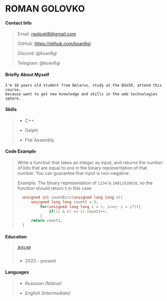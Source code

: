 
# ROMAN GOLOVKO

#### Contact Info

> Email: rgolovkl6@gmail.com
>
> GitHub: https://github.com/koan6gi
>
> Discord: @koan6gi
>
> Telegram: @koan6gi


#### Briefly About Myself

    I'm 18 years old student from Belarus, study at the BSUIR, attend this course,
    because want to get new knowledge and skills in the web technologies sphere.


#### Skills

> - C++
>
> - Delphi
>
> - Flat Assembly

#### Code Example

> Write a function that takes an integer as input, and returns the number of bits that are equal to one in the binary representation of
> that number. You can guarantee that input is non-negative.
> 
> Example: The binary representation of `1234` is `10011010010`, so the function should return `5` in this case
>
> ``` C++
>   unsigned int countBits(unsigned long long n){
>       unsigned long long count1 = 0;
>           for(unsigned long long i = 1; i<=n; i = i*2){
>               if((i & n) == i) count1++;
>           }
>       return count1;
>   }
> ```

#### Education

> ##### BSUIR
>
> - 2023 - present

#### Languages

> - *Russsian (Native)*
>
> - *English (Intermediate)*

